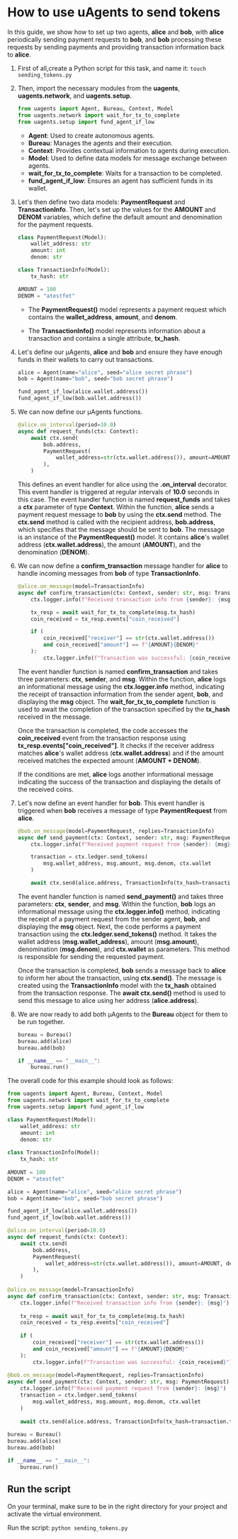# How to use uAgents to send tokens

In this guide, we show how to set up two agents, **alice** and **bob**, with **alice** periodically sending payment requests to **bob**, and **bob** processing these requests by sending payments and providing transaction information back to **alice**. 

1. First of all,create a Python script for this task, and name it: `touch sending_tokens.py`
2. Then, import the necessary modules from the **uagents**, **uagents.network**, and **uagents.setup**.

    ```py copy
    from uagents import Agent, Bureau, Context, Model
    from uagents.network import wait_for_tx_to_complete
    from uagents.setup import fund_agent_if_low
    ``` 
   - **Agent**: Used to create autonomous agents. 
   - **Bureau**: Manages the agents and their execution. 
   - **Context**: Provides contextual information to agents during execution. 
   - **Model**: Used to define data models for message exchange between agents. 
   - **wait_for_tx_to_complete**: Waits for a transaction to be completed. 
   - **fund_agent_if_low**: Ensures an agent has sufficient funds in its wallet.

3. Let's then define two data models: **PaymentRequest** and **TransactionInfo**. Then, let's set up the values for the **AMOUNT** and **DENOM** variables, which define the default amount and denomination for the payment requests.

    ```py copy
    class PaymentRequest(Model):
        wallet_address: str
        amount: int
        denom: str

    class TransactionInfo(Model):
        tx_hash: str

    AMOUNT = 100
    DENOM = "atestfet"
    ```

    - The **PaymentRequest()** model represents a payment request which contains the **wallet_address**, **amount**, and **denom**.

    - The **TransactionInfo()** model represents information about a transaction and contains a single attribute, **tx_hash**.

4. Let's define our μAgents, **alice** and **bob** and ensure they have enough funds in their wallets to carry out transactions. 

    ```py copy 
    alice = Agent(name="alice", seed="alice secret phrase")
    bob = Agent(name="bob", seed="bob secret phrase")

    fund_agent_if_low(alice.wallet.address())
    fund_agent_if_low(bob.wallet.address())
    ```

5. We can now define our μAgents functions.

    ```py copy
    @alice.on_interval(period=10.0)
    async def request_funds(ctx: Context):
        await ctx.send(
            bob.address,
            PaymentRequest(
                wallet_address=str(ctx.wallet.address()), amount=AMOUNT, denom=DENOM
            ),
        )
    ```

    This defines an event handler for alice using the **.on_interval** decorator. This event handler is triggered at regular intervals of **10.0** seconds in this case. The event handler function is named **request_funds** and takes a **ctx** parameter of type **Context**. Within the function, **alice** sends a payment request message to **bob** by using the **ctx.send** method. The **ctx.send** method is called with the recipient address, **bob.address**, which specifies that the message should be sent to **bob**. The message is an instance of the **PaymentRequest()** model. It contains **alice**'s wallet address (**ctx.wallet.address**), the amount (**AMOUNT**), and the denomination (**DENOM**).

6. We can now define a **confirm_transaction** message handler for **alice** to handle incoming messages from **bob** of type **TransactionInfo**.

    ```py copy
    @alice.on_message(model=TransactionInfo)
    async def confirm_transaction(ctx: Context, sender: str, msg: TransactionInfo):
        ctx.logger.info(f"Received transaction info from {sender}: {msg}")
   
        tx_resp = await wait_for_tx_to_complete(msg.tx_hash)
        coin_received = tx_resp.events["coin_received"]
   
        if (
            coin_received["receiver"] == str(ctx.wallet.address())
            and coin_received["amount"] == f"{AMOUNT}{DENOM}"
        ):
            ctx.logger.info(f"Transaction was successful: {coin_received}")
    ```

    The event handler function is named **confirm_transaction** and takes three parameters: **ctx**, **sender**, and **msg**. Within the function, **alice** logs an informational message using the **ctx.logger.info** method, indicating the receipt of transaction information from the sender agent, **bob**, and displaying the **msg** object. The **wait_for_tx_to_complete** function is used to await the completion of the transaction specified by the **tx_hash** received in the message.

    Once the transaction is completed, the code accesses the **coin_received** event from the transaction response using **tx_resp.events[\"coin_received\"]**. It checks if the receiver address matches **alice**'s wallet address (**ctx.wallet.address**) and if the amount received matches the expected amount (**AMOUNT + DENOM**).

    If the conditions are met, **alice** logs another informational message indicating the success of the transaction and displaying the details of the received coins.

7. Let's now define an event handler for **bob**. This event handler is triggered when **bob** receives a message of type **PaymentRequest** from **alice**.

   ```py copy
   @bob.on_message(model=PaymentRequest, replies=TransactionInfo)
   async def send_payment(ctx: Context, sender: str, msg: PaymentRequest):
       ctx.logger.info(f"Received payment request from {sender}: {msg}")
   
       transaction = ctx.ledger.send_tokens(
           msg.wallet_address, msg.amount, msg.denom, ctx.wallet
       )
   
       await ctx.send(alice.address, TransactionInfo(tx_hash=transaction.tx_hash))
   ```
   The event handler function is named **send_payment()** and takes three parameters: **ctx**, **sender**, and **msg**. Within the function, **bob** logs an informational message using the **ctx.logger.info()** method, indicating the receipt of a payment request from the sender agent, **bob**,  and displaying the **msg** object.
   Next, the code performs a payment transaction using the **ctx.ledger.send_tokens()** method. It takes the wallet address (**msg.wallet_address**), amount (**msg.amount**), denomination (**msg.denom**), and **ctx.wallet** as parameters. This method is responsible for sending the requested payment.

   Once the transaction is completed, **bob** sends a message back to **alice** to inform her about the transaction, using **ctx.send()**. The message is created using the **TransactionInfo** model with the **tx_hash** obtained from the transaction response. The **await ctx.send()** method is used to send this message to alice using her address (**alice.address**).

8. We are now ready to add both μAgents to the **Bureau** object for them to be run together.

   ```py copy
   bureau = Bureau()
   bureau.add(alice)
   bureau.add(bob)
   
   if __name__ == "__main__":
       bureau.run()
   ```

The overall code for this example should look as follows: 

```py copy filename="sending_tokens.py"
from uagents import Agent, Bureau, Context, Model
from uagents.network import wait_for_tx_to_complete
from uagents.setup import fund_agent_if_low

class PaymentRequest(Model):
    wallet_address: str
    amount: int
    denom: str
    
class TransactionInfo(Model):
    tx_hash: str
    
AMOUNT = 100
DENOM = "atestfet"

alice = Agent(name="alice", seed="alice secret phrase")
bob = Agent(name="bob", seed="bob secret phrase")

fund_agent_if_low(alice.wallet.address())
fund_agent_if_low(bob.wallet.address())

@alice.on_interval(period=10.0)
async def request_funds(ctx: Context):
    await ctx.send(
        bob.address,
        PaymentRequest(
            wallet_address=str(ctx.wallet.address()), amount=AMOUNT, denom=DENOM
        ),
    )
    
@alice.on_message(model=TransactionInfo)
async def confirm_transaction(ctx: Context, sender: str, msg: TransactionInfo):
    ctx.logger.info(f"Received transaction info from {sender}: {msg}")
    
    tx_resp = await wait_for_tx_to_complete(msg.tx_hash)
    coin_received = tx_resp.events["coin_received"]
    
    if (
        coin_received["receiver"] == str(ctx.wallet.address())
        and coin_received["amount"] == f"{AMOUNT}{DENOM}"
    ):
        ctx.logger.info(f"Transaction was successful: {coin_received}")
        
@bob.on_message(model=PaymentRequest, replies=TransactionInfo)
async def send_payment(ctx: Context, sender: str, msg: PaymentRequest):
    ctx.logger.info(f"Received payment request from {sender}: {msg}")
    transaction = ctx.ledger.send_tokens(
        msg.wallet_address, msg.amount, msg.denom, ctx.wallet
    )
    
    await ctx.send(alice.address, TransactionInfo(tx_hash=transaction.tx_hash))
    
bureau = Bureau()
bureau.add(alice)
bureau.add(bob)

if __name__ == "__main__":
    bureau.run()
```

## Run the script

On your terminal, make sure to be in the right directory for your project and activate the virtual environment.

Run the script: `python sending_tokens.py`
